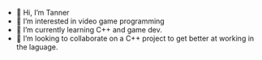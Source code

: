 - 👋 Hi, I’m Tanner
- 👀 I’m interested in video game programming
- 🌱 I’m currently learning C++ and game dev.
- 💞️ I’m looking to collaborate on a C++ project to get better at working in the laguage.
